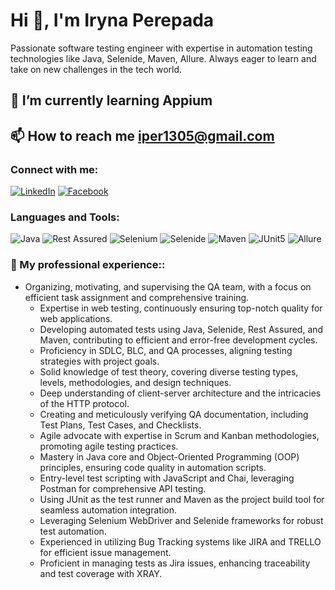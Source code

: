 # Hi 👋, I'm Iryna Perepada

Passionate software testing engineer with expertise in automation testing technologies like Java, Selenide, Maven, Allure. Always eager to learn and take on new challenges in the tech world.

## 🌱 I’m currently learning **Appium**

## 📫 How to reach me **iper1305@gmail.com**

### Connect with me:
[![LinkedIn](https://img.shields.io/badge/LinkedIn-0077B5?style=for-the-badge&logo=linkedin&logoColor=white)](https://www.linkedin.com/in/perepada/)
[![Facebook](https://img.shields.io/badge/Facebook-1877F2?style=for-the-badge&logo=facebook&logoColor=white)](https://facebook.com/muhammedh-shadir](https://www.facebook.com/profile.php?id=100014210296630))

### Languages and Tools:
![Java](https://img.shields.io/badge/Java-ED8B00?style=for-the-badge&logo=java&logoColor=white)
![Rest Assured](https://img.shields.io/badge/Rest%20Assured-4CAF50?style=for-the-badge&logo=rest-assured&logoColor=white)
![Selenium](https://img.shields.io/badge/Selenium-43B02A?style=for-the-badge&logo=selenium&logoColor=white)
![Selenide](https://img.shields.io/badge/Selenide-39AF45?style=for-the-badge&logo=selenide&logoColor=white)
![Maven](https://img.shields.io/badge/Maven-C71A36?style=for-the-badge&logo=apache-maven&logoColor=white)
![JUnit5](https://img.shields.io/badge/JUnit5-25A162?style=for-the-badge&logo=junit5&logoColor=white)
![Allure](https://img.shields.io/badge/Allure-6236FF?style=for-the-badge&logo=allure&logoColor=white)

### 💼 My professional experience::
* Organizing, motivating, and supervising the QA team, with a focus on efficient task assignment and comprehensive training.
  * Expertise in web testing, continuously ensuring top-notch quality for web applications.
  * Developing automated tests using Java, Selenide, Rest Assured, and Maven, contributing to efficient and error-free development cycles.
  * Proficiency in SDLC, BLC, and QA processes, aligning testing strategies with project goals.
  * Solid knowledge of test theory, covering diverse testing types, levels, methodologies, and design techniques.
  * Deep understanding of client-server architecture and the intricacies of the HTTP protocol.
  * Creating and meticulously verifying QA documentation, including Test Plans, Test Cases, and Checklists.
  * Agile advocate with expertise in Scrum and Kanban methodologies, promoting agile testing practices.
  * Mastery in Java core and Object-Oriented Programming (OOP) principles, ensuring code quality in automation scripts.
  * Entry-level test scripting with JavaScript and Chai, leveraging Postman for comprehensive API testing.
  * Using JUnit as the test runner and Maven as the project build tool for seamless automation integration.
  * Leveraging Selenium WebDriver and Selenide frameworks for robust test automation.
  * Experienced in utilizing Bug Tracking systems like JIRA and TRELLO for efficient issue management.
  * Proficient in managing tests as Jira issues, enhancing traceability and test coverage with XRAY.
